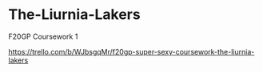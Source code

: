 # The-Liurnia-Lakers
F20GP Coursework 1


https://trello.com/b/WJbsgqMr/f20gp-super-sexy-coursework-the-liurnia-lakers
